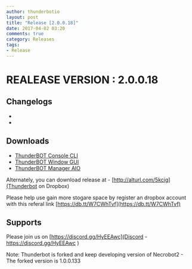 ```yaml
---
author: thunderbotio
layout: post
title: "Release [2.0.0.18]"
date: 2017-04-02 03:20
comments: true
category: Releases
tags:
- Release
---
```


# REALEASE VERSION : 2.0.0.18

## Changelogs
- 
- 

## Downloads
- [ThunderBOT Console CLI](/releases/2.0.0.18/ThunderBOT.CLI.zip)
- [ThunderBOT Window GUI](/releases/2.0.0.18/ThunderBOT.Win.zip)
- [ThunderBOT Manager AIO](/releases/2.0.0.18/ThunderBOT.Manager.zip)

Alternately, you can download release at - [http://alturl.com/5kcig](Thunderbot on Dropbox)

Please help use gain more stogare space by register an dropbox account with this referal link [https://db.tt/W7CWhTvf](https://db.tt/W7CWhTvf)

## Supports

Please join us on [https://discord.gg/HyEEAwc](Discord - https://discord.gg/HyEEAwc )

Note: Thunderbot is forked and keep developing version of Necrobot2 - The forked version is 1.0.0.133
